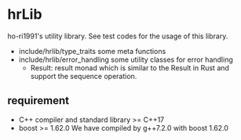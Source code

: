 # hrLib
ho-ri1991's utility library.
See test codes for the usage of this library.
- include/hrlib/type_traits some meta functions
- include/hrlib/error_handling some utility classes for error handling
  - Result: result monad which is similar to the Result in Rust and support the sequence operation.

## requirement
- C++ compiler and standard library >= C++17
- boost >= 1.62.0
We have compiled by g++7.2.0 with boost 1.62.0

